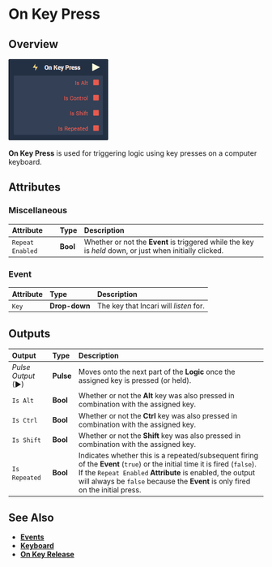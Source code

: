 # On Key Press

## Overview

![The On Key Press Node.](../../.gitbook/assets/node-on-key-press.png)

**On Key Press** is used for triggering logic using key presses on a computer keyboard.

## Attributes

### Miscellaneous

| Attribute | Type | Description |
| :--- | :--- | :--- |
| `Repeat Enabled` | **Bool** | Whether or not the **Event** is triggered while the key is _held_ down, or just when initially clicked. |

### Event

| Attribute | Type | Description |
| :--- | :--- | :--- |
| `Key` | **Drop-down** | The key that Incari will _listen_ for. |

## Outputs

| Output | Type | Description |
| :--- | :--- | :--- |
| _Pulse Output_ \(►\) | **Pulse** | Moves onto the next part of the **Logic** once the assigned key is pressed \(or held\). |
| `Is Alt` | **Bool** | Whether or not the **Alt** key was also pressed in combination with the assigned key. |
| `Is Ctrl` | **Bool** | Whether or not the **Ctrl** key was also pressed in combination with the assigned key. |
| `Is Shift` | **Bool** | Whether or not the **Shift** key was also pressed in combination with the assigned key. |
| `Is Repeated` | **Bool** | Indicates whether this is a repeated/subsequent firing of the **Event** \(`true`\) or the initial time it is fired \(`false`\). If the `Repeat Enabled` **Attribute** is enabled, the output will always be `false` because the **Event** is only fired on the initial press. |

## See Also

* [**Events**](./)
* [**Keyboard**]()
* [**On Key Release**](on-key-release.md)


